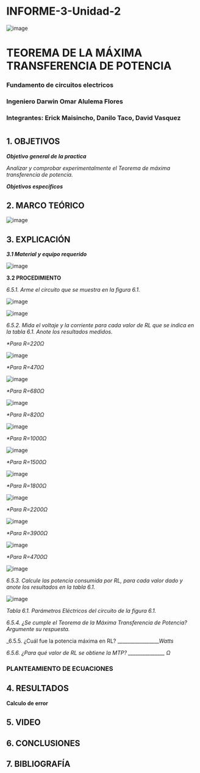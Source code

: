 # INFORME-3-Unidad-2

![image](https://user-images.githubusercontent.com/85728185/122873688-b1ff8480-d2f7-11eb-8db4-6c559deb9572.png)

# TEOREMA DE LA MÁXIMA TRANSFERENCIA DE POTENCIA

### Fundamento de circuitos electricos
### Ingeniero  Darwin Omar Alulema Flores

### Integrantes: Erick Maisincho, Danilo Taco, David Vasquez
#

## 1. OBJETIVOS

***Objetivo general de la practica***

_Analizar y comprobar experimentalmente el Teorema de máxima transferencia de potencia._

***Objetivos especificos***


## 2. MARCO TEÓRICO 

![image](https://user-images.githubusercontent.com/85259801/128039547-c3b66e88-0e9d-4cc0-a504-36ef9563f937.png)


## 3. EXPLICACIÓN

***3.1 Material y equipo requerido***

![image](https://user-images.githubusercontent.com/85259801/127921781-47693ffd-4c5e-4be7-bc52-dba10225a32a.png)


**3.2 PROCEDIMIENTO**

_6.5.1. Arme el circuito que se muestra en la figura 6.1._

![image](https://user-images.githubusercontent.com/85259801/127921901-8fab02a5-d044-4b90-8d35-b4ee7b34b369.png)

![image](https://user-images.githubusercontent.com/84418933/127956662-52719d95-9c5c-48ea-ae0f-458896db3b1e.png)


_6.5.2. Mida el voltaje y la corriente para cada valor de RL que se indica en la tabla 6.1.
Anote los resultados medidos._

_*Para R=220Ω_

![image](https://user-images.githubusercontent.com/84418933/127956703-895284d3-87d8-417c-9d73-6a38eeac1991.png)

_*Para R=470Ω_

![image](https://user-images.githubusercontent.com/84418933/127956738-a3f74d7f-16f4-430e-bbbc-e5e3d6ec46f4.png)

_*Para R=680Ω_

![image](https://user-images.githubusercontent.com/84418933/127956763-c7f240f4-b69f-40d0-9182-beed5966eea9.png)

_*Para R=820Ω_

![image](https://user-images.githubusercontent.com/84418933/127956793-e5db3f9f-2c4f-43c1-a733-d0bd3b1540a4.png)

_*Para R=1000Ω_

![image](https://user-images.githubusercontent.com/84418933/127956834-f9000516-4f86-44bf-87da-873e673ba760.png)

_*Para R=1500Ω_

![image](https://user-images.githubusercontent.com/84418933/127956883-36798ae2-1677-4270-a14c-d745c0db35c6.png)

_*Para R=1800Ω_

![image](https://user-images.githubusercontent.com/84418933/127956926-eb8d7e0c-c212-4a09-9380-60d57f1f2aac.png)

_*Para R=2200Ω_

![image](https://user-images.githubusercontent.com/84418933/127956957-d87785cd-a7bf-4291-ba88-78774c9b76b0.png)

_*Para R=3900Ω_

![image](https://user-images.githubusercontent.com/84418933/127956993-aef9150b-348c-419c-b743-bb0270a2d2bc.png)

_*Para R=4700Ω_

![image](https://user-images.githubusercontent.com/84418933/127957040-47b16e70-30f3-487c-8f2f-056157b92ba7.png)


_6.5.3. Calcule las potencia consumida por RL, para cada valor dado y anote los
resultados en la tabla 6.1._

![image](https://user-images.githubusercontent.com/84418933/127957093-199c90ab-dfae-4f9e-86fd-c2b1819f8b18.png)


_Tabla 6.1. Parámetros Eléctricos del circuito de la figura 6.1._

_6.5.4. ¿Se cumple el Teorema de la Máxima Transferencia de Potencia? Argumente su
respuesta._

_6.5.5. ¿Cuál fue la potencia máxima en RL? __________________Watts_

_6.5.6. ¿Para qué valor de RL se obtiene la MTP? _______________ Ω_

### PLANTEAMIENTO DE ECUACIONES

## 4. RESULTADOS

**Calculo  de error**

## 5. VIDEO


## 6. CONCLUSIONES

## 7. BIBLIOGRAFÍA 
